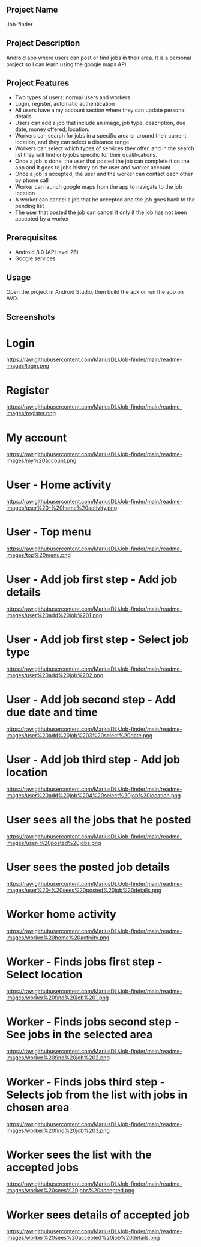 ## Project Name
Job-finder

## Project Description
Android app where users can post or find jobs in their area. It is a personal project so I can learn using the google maps API.

## Project Features
- Two types of users: normal users and workers
- Login, register, automatic authentication
- All users have a my account section where they can update personal details
- Users can add a job that include an image, job type,  description, due date,  money offered, location.
- Workers can search for jobs in a specific area or around their current location, and they can select a distance range
- Workers can select which types of services they offer, and in the search list they will find only jobs specific for their qualifications.
- Once a job is done, the user that posted the job can complete it on the app and it goes to jobs history on the user and worker account
- Once a job is accepted, the user and the worker can contact each other by phone call
- Worker can launch google maps from the app to navigate to the job location
- A worker can cancel a job that he accepted and the job goes back to the pending list
- The user that posted the job can cancel it only if the job has not been accepted by a worker


## Prerequisites
- Android 8.0 (API level 26) 
- Google services

## Usage
Open the project in Android Studio, then build the apk or run the app on AVD. 

## Screenshots
# Login
https://raw.githubusercontent.com/MariusDL/Job-finder/main/readme-images/login.png

# Register
https://raw.githubusercontent.com/MariusDL/Job-finder/main/readme-images/register.png

# My account
https://raw.githubusercontent.com/MariusDL/Job-finder/main/readme-images/my%20account.png

# User - Home activity
https://raw.githubusercontent.com/MariusDL/Job-finder/main/readme-images/user%20-%20home%20activity.png

# User - Top menu 
https://raw.githubusercontent.com/MariusDL/Job-finder/main/readme-images/top%20menu.png

# User - Add job first step - Add job details 
https://raw.githubusercontent.com/MariusDL/Job-finder/main/readme-images/user%20add%20job%201.png

# User - Add job first step - Select job type 
https://raw.githubusercontent.com/MariusDL/Job-finder/main/readme-images/user%20add%20job%202.png

# User - Add job second step - Add due date and time
https://raw.githubusercontent.com/MariusDL/Job-finder/main/readme-images/user%20add%20job%203%20select%20date.png

# User - Add job third step - Add job location
https://raw.githubusercontent.com/MariusDL/Job-finder/main/readme-images/user%20add%20job%204%20select%20job%20location.png

# User sees all the jobs that he posted
https://raw.githubusercontent.com/MariusDL/Job-finder/main/readme-images/user-%20posted%20jobs.png

# User sees the posted job details
https://raw.githubusercontent.com/MariusDL/Job-finder/main/readme-images/user%20-%20sees%20posted%20job%20details.png

# Worker home activity
https://raw.githubusercontent.com/MariusDL/Job-finder/main/readme-images/worker%20home%20activity.png

# Worker - Finds jobs first step - Select location
https://raw.githubusercontent.com/MariusDL/Job-finder/main/readme-images/worker%20find%20job%201.png

# Worker - Finds jobs second step - See jobs in the selected area
https://raw.githubusercontent.com/MariusDL/Job-finder/main/readme-images/worker%20find%20job%202.png

# Worker - Finds jobs third step - Selects job from the list with jobs in chosen area
https://raw.githubusercontent.com/MariusDL/Job-finder/main/readme-images/worker%20find%20job%203.png

# Worker sees the list with the accepted jobs
https://raw.githubusercontent.com/MariusDL/Job-finder/main/readme-images/worker%20sees%20jobs%20accepted.png

# Worker sees details of accepted job
https://raw.githubusercontent.com/MariusDL/Job-finder/main/readme-images/worker%20sees%20accepted%20job%20details.png
